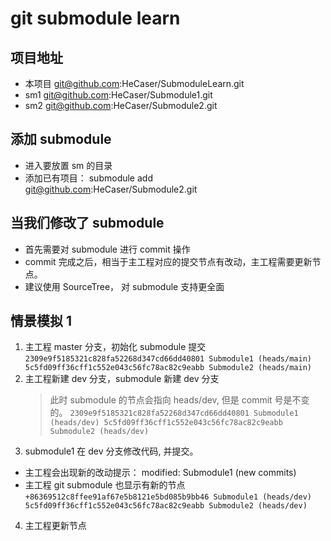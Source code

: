 # git submodule learn

## 项目地址
- 本项目 git@github.com:HeCaser/SubmoduleLearn.git
- sm1 git@github.com:HeCaser/Submodule1.git
- sm2 git@github.com:HeCaser/Submodule2.git

## 添加 submodule
 - 进入要放置 sm 的目录
 - 添加已有项目： submodule add git@github.com:HeCaser/Submodule2.git
 
## 当我们修改了 submodule
- 首先需要对 submodule 进行 commit 操作
- commit 完成之后，相当于主工程对应的提交节点有改动，主工程需要更新节点。
- 建议使用 SourceTree， 对 submodule 支持更全面

## 情景模拟 1
1. 主工程 master 分支，初始化 submodule 提交
` 2309e9f5185321c828fa52268d347cd66dd40801 Submodule1 (heads/main)
  5c5fd09ff36cff1c552e043c56fc78ac82c9eabb Submodule2 (heads/main)
`
2. 主工程新建 dev 分支，submodule 新建 dev 分支
   > 此时 submodule 的节点会指向 heads/dev, 但是 commit 号是不变的。
` 2309e9f5185321c828fa52268d347cd66dd40801 Submodule1 (heads/dev)
  5c5fd09ff36cff1c552e043c56fc78ac82c9eabb Submodule2 (heads/dev)
 `
3.  submodule1 在 dev 分支修改代码,  并提交。
- 主工程会出现新的改动提示： modified:   Submodule1 (new commits)
- 主工程 git submodule 也显示有新的节点
`+86369512c8ffee91af67e5b8121e5bd085b9bb46 Submodule1 (heads/dev)
  5c5fd09ff36cff1c552e043c56fc78ac82c9eabb Submodule2 (heads/dev)
`
4. 主工程更新节点